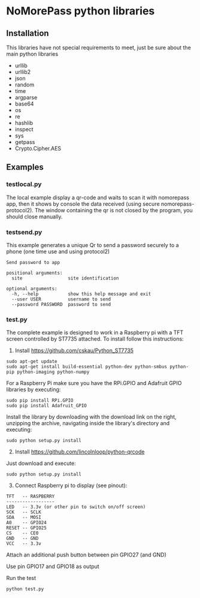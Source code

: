 # NoMorePass python libraries

## Installation

This libraries have not special requirements to meet, just be sure about the main python libraries

* urllib
* urllib2
* json
* random
* time
* argparse
* base64
* os
* re
* hashlib
* inspect
* sys
* getpass
* Crypto.Cipher.AES

## Examples

### testlocal.py

The local example display a qr-code and waits to scan it with nomorepass app, then it shows by console the data received (using secure nomorepass-protocol2). The window containing the qr is not closed by the program, you should close manually.

### testsend.py

This example generates a unique Qr to send a password securely to a phone (one time use and using protocol2)

````
Send password to app

positional arguments:
  site                 site identification

optional arguments:
  -h, --help           show this help message and exit
  --user USER          username to send
  --password PASSWORD  password to send
````

### test.py
The complete example is designed to work in a Raspberry pi with a TFT screen controlled by ST7735 attached. To install follow this instructions:

1. Install https://github.com/cskau/Python_ST7735 

````
sudo apt-get update
sudo apt-get install build-essential python-dev python-smbus python-pip python-imaging python-numpy
````

For a Raspberry Pi make sure you have the RPi.GPIO and Adafruit GPIO libraries by executing:

````
sudo pip install RPi.GPIO
sudo pip install Adafruit_GPIO
````

Install the library by downloading with the download link on the right, unzipping the archive, navigating inside the library's directory and executing:

````
sudo python setup.py install
````

2. Install https://github.com/lincolnloop/python-qrcode

Just download and execute:

````
sudo python setup.py install
````

3. Connect Raspberry pi to display (see pinout):

````
TFT   -- RASPBERRY
------------------
LED   -- 3.3v (or other pin to switch on/off screen)
SCK   -- SCLK
SDA   -- MOSI
A0    -- GPIO24
RESET -- GPIO25
CS    -- CE0
GND   -- GND
VCC   -- 3.3v
````

Attach an additional push button between pin GPIO27 (and GND)

Use pin GPIO17 and GPIO18 as output

Run the test

````
python test.py
````
